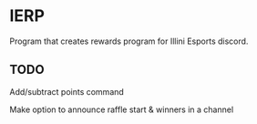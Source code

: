 # IERP
Program that creates rewards program for Illini Esports discord.

## TODO

Add/subtract points command

Make option to announce raffle start & winners in a channel
